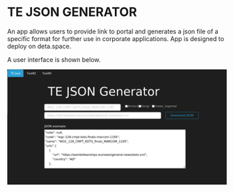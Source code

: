 <h1>TE JSON GENERATOR</h1>

<p>An app allows users to provide link to portal and generates a json file of a specific format for further use in corporate applications. App is designed to deploy on deta.space.</p>
<p></p>A user interface is shown below.</p>

![User interface](screenshots/user_interface.png)
